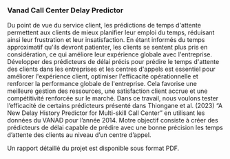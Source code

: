 ### Vanad Call Center Delay Predictor

Du point de vue du service client, les prédictions de temps d'attente permettent aux clients de mieux planifier leur emploi du temps, réduisant ainsi leur frustration et leur insatisfaction. En étant informés du temps approximatif qu'ils devront patienter, les clients se sentent plus pris en considération, ce qui améliore leur expérience globale avec l'entreprise.
Développer des prédicteurs de délai précis pour prédire le temps d'attente des clients dans les entreprises et les centres d'appels est essentiel pour améliorer l'expérience client, optimiser l'efficacité opérationnelle et renforcer la performance globale de l'entreprise. Cela favorise une meilleure gestion des ressources, une satisfaction client accrue et une compétitivité renforcée sur le marché.
Dans ce travail, nous voulons tester l’efficacité de certains prédicteurs présenté dans Thiongane et al. (2023) “A New Delay History Predictor for Multi-skill Call Center” en utilisant les données du VANAD pour l’année 2014. 
Motre objectif consiste à créer des prédicteurs de délai capable de prédire avec une bonne précision les temps d’attente des clients au niveau d’un centre d’appel.

Un rapport détaillé du projet est disponible sous format PDF.
